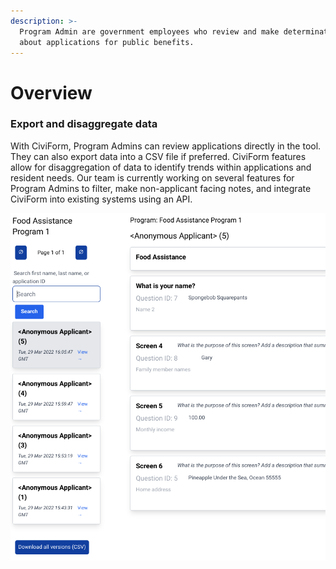 ```yaml
---
description: >-
  Program Admin are government employees who review and make determinations
  about applications for public benefits.
---
```


# Overview

### Export and disaggregate data&#x20;

With CiviForm, Program Admins can review applications directly in the tool. They can also export data into a CSV file if preferred. CiviForm features allow for disaggregation of data to identify trends within applications and resident needs. Our team is currently working on several features for Program Admins to filter, make non-applicant facing notes, and integrate CiviForm into existing systems using an API.

![View applications by program directly in CiviForm. Search through applications by program and open specific applications to review data. Status tracking is a new feature currently being built.](<../../.gitbook/assets/Viewing all applications with option to download csv (1).png>)

